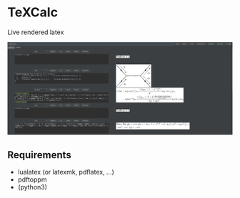 # TeXCalc

Live rendered latex

 ![](https://raw.githubusercontent.com/APN-Pucky/TeXCalc/master/image/preview.png)

## Requirements

* lualatex (or latexmk, pdflatex, ...)
* pdftoppm
* (python3)
